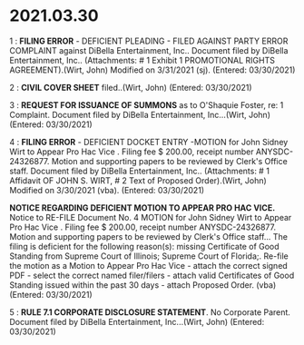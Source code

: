 # 2021.03.30

1 : **FILING ERROR** - DEFICIENT PLEADING - FILED AGAINST PARTY ERROR COMPLAINT against DiBella Entertainment, Inc.. Document filed by DiBella Entertainment, Inc.. (Attachments: # 1 Exhibit 1 PROMOTIONAL RIGHTS AGREEMENT).(Wirt, John) Modified on 3/31/2021 (sj). (Entered: 03/30/2021)

2 : **CIVIL COVER SHEET** filed..(Wirt, John) (Entered: 03/30/2021)

3 : **REQUEST FOR ISSUANCE OF SUMMONS** as to O'Shaquie Foster, re: 1 Complaint. Document filed by DiBella Entertainment, Inc...(Wirt, John) (Entered: 03/30/2021)

4 : **FILING ERROR** - DEFICIENT DOCKET ENTRY -MOTION for John Sidney Wirt to Appear Pro Hac Vice . Filing fee $ 200.00, receipt number ANYSDC-24326877. Motion and supporting papers to be reviewed by Clerk's Office staff. Document filed by DiBella Entertainment, Inc.. (Attachments: # 1 Affidavit OF JOHN S. WIRT, # 2 Text of Proposed Order).(Wirt, John) Modified on 3/30/2021 (vba). (Entered: 03/30/2021)

**NOTICE REGARDING DEFICIENT MOTION TO APPEAR PRO HAC VICE.** Notice to RE-FILE Document No. 4 MOTION for John Sidney Wirt to Appear Pro Hac Vice . Filing fee $ 200.00, receipt number ANYSDC-24326877. Motion and supporting papers to be reviewed by Clerk's Office staff... The filing is deficient for the following reason(s): missing Certificate of Good Standing from Supreme Court of Illinois; Supreme Court of Florida;. Re-file the motion as a Motion to Appear Pro Hac Vice - attach the correct signed PDF - select the correct named filer/filers - attach valid Certificates of Good Standing issued within the past 30 days - attach Proposed Order. (vba) (Entered: 03/30/2021)

5 : **RULE 7.1 CORPORATE DISCLOSURE STATEMENT**. No Corporate Parent. Document filed by DiBella Entertainment, Inc...(Wirt, John) (Entered: 03/30/2021)
